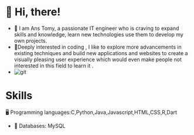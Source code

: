  


 # 👋 Hi, there!
- 👀 I am Ans Tomy, a passionate IT engineer who is craving to expand skills and knowledge, learn new technologies use them to develop my own projects.
- 🌱Deeply interested in coding , I like to explore more advancements in existing techniques and build new applications and websites to create a visually pleasing user experience which would even make people not interested in this field to learn it .
- ![git](https://github.com/user-attachments/assets/21ce908f-95d0-47cf-bba0-8ef889e081e2)
# Skills
🖥️ Programming languages:C,Python,Java,Javascript,HTML,CSS,R,Dart
- 🔮 Databases: MySQL
<!---
AnsTomy/AnsTomy is a ✨ special ✨ repository because its `README.md` (this file) appears on your GitHub profile.
You can click the Preview link to take a look at your changes.
--->

